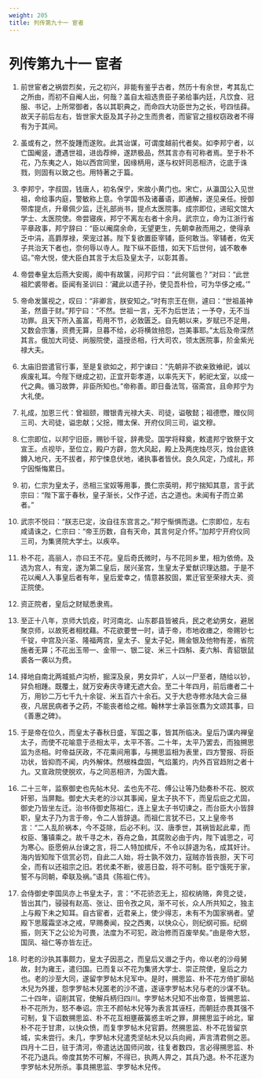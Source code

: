```yaml
---
weight: 205
title: 列传第九十一 宦者
---
```


# 列传第九十一 宦者

1. <span id="列传第九十一_宦者-1"></span>
前世宦者之祸尝烈矣，元之初兴，非能有鉴乎古者，然历十有余世，考其乱亡之所由，而初不自阉人出，何哉？盖自太祖选贵臣子弟给事内廷，凡饮食、冠服、书记，上所常御者，各以其职典之，而命四大功臣世为之长，号四怯薛。故天子前后左右，皆世家大臣及其子孙之生而贵者，而宦官之擅权窃政者不得有为于其间。

2. <span id="列传第九十一_宦者-2"></span>
虽或有之，然不旋踵而遂败。此其诒谋，可谓度越前代者矣。如李邦宁者，以亡国阉竖，遭遇世祖，进齿荐绅，遂跻极品，然其言亦有可称者焉。至于朴不花，乃东夷之人，始以西宫同里，因缘柄用，遂与权奸同恶相济，讫底于诛戮，则固有以致之也。用特著之于篇。

3. <span id="列传第九十一_宦者-3"></span>
李邦宁，字叔固，钱唐人，初名保宁，宋故小黄门也。宋亡，从瀛国公入见世祖，命给事内庭，警敏称上意。令学国书及诸蕃语，即通解，遂见亲任。授御带库提点，升章佩少监，迁礼部尚书，提点太医院事。成宗即位，进昭文馆大学士、太医院使。帝尝寝疾，邦宁不离左右者十余月。武宗立，命为江浙行省平章政事，邦宁辞曰：“臣以阉腐余命，无望更生，先朝幸赦而用之，使得承乏中涓，高爵厚禄，荣宠过甚。陛下复欲置臣宰辅，臣何敢当。宰辅者，佐天子共治天下者也，奈何辱以寺人。陛下纵不臣惜，如天下后世何，诚不敢奉诏。”帝大悦，使大臣白其言于太后及皇太子，以彰其善。

4. <span id="列传第九十一_宦者-4"></span>
帝尝奉皇太后燕大安阁，阁中有故箧，问邦宁曰：“此何箧也？”对曰：“此世祖贮裘带者。臣闻有圣训曰：‘藏此以遗子孙，使见吾朴俭，可为华侈之戒。’”

5. <span id="列传第九十一_宦者-5"></span>
帝命发箧视之，叹曰：“非卿言，朕安知之。”时有宗王在侧，遽曰：“世祖虽神圣，然啬于财。”邦宁曰：“不然。世祖一言，无不为后世法；一予夺，无不当功罪。且天下所入虽富，苟用不节，必致匮乏。自先朝以来，岁赋已不足用，又数会宗籓，资费无算，旦暮不给，必将横敛掊怨，岂美事耶。”太后及帝深然其言。俄加大司徒、尚服院使，遥授丞相，行大司农，领太医院事，阶金紫光禄大夫。

6. <span id="列传第九十一_宦者-6"></span>
太庙旧尝遣官行事，至是复欲如之，邦宁谏曰：“先朝非不欲亲致飨祀，诚以疾废礼耳。今陛下继成之初，正宜开彰孝道，以率先天下，躬祀太室，以成一代之典。循习故弊，非臣所知也。”帝称善。即日备法驾，宿斋宫，且命邦宁为大礼使。

7. <span id="列传第九十一_宦者-7"></span>
礼成，加恩三代：曾祖颐，赠银青光禄大夫、司徒，谥敬懿；祖德懋，赠仪同三司、大司徒，谥忠献；父捴，赠太保、开府仪同三司，谥文穆。

8. <span id="列传第九十一_宦者-8"></span>
仁宗即位，以邦宁旧臣，赐钞千锭，辞弗受。国学将释奠，敕遣邦宁致祭于文宣王。点视毕，至位立，殿户方辟，忽大风起，殿上及两庑烛尽灭，烛台底铁鐏入地尺，无不拔者，邦宁悚息伏地，诸执事者皆伏。良久风定，乃成礼，邦宁因惭悔累日。

9. <span id="列传第九十一_宦者-9"></span>
初，仁宗为皇太子，丞相三宝奴等用事，畏仁宗英明，邦宁揣知其意，言于武宗曰：“陛下富于春秋，皇子渐长，父作子述，古之道也。未闻有子而立弟者。”

10. <span id="列传第九十一_宦者-10"></span>
武宗不悦曰：“朕志已定，汝自往东宫言之。”邦宁惭惧而退。仁宗即位，左右咸请诛之，仁宗曰：“帝王历数，自有天命，其言何足介怀。”加邦宁开府仪同三司，为集贤院大学士。以疾卒。

11. <span id="列传第九十一_宦者-11"></span>
朴不花，高丽人，亦曰王不花。皇后奇氏微时，与不花同乡里，相为依倚。及选为宫人，有宠，遂为第二皇后，居兴圣宫，生皇太子爱猷识理达腊。于是不花以阉人入事皇后者有年，皇后爱幸之，情意甚胶固，累迁官至荣禄大夫、资正院使。

12. <span id="列传第九十一_宦者-12"></span>
资正院者，皇后之财赋悉隶焉。

13. <span id="列传第九十一_宦者-13"></span>
至正十八年，京师大饥疫，时河南北、山东郡县皆被兵，民之老幼男女，避居聚京师，以故死者相枕藉。不花欲要誉一时，请于帝，市地收瘗之，帝赐钞七千锭，中宫及兴圣、隆福两宫，皇太子、皇太子妃，赐金银及他物有差，省院施者无算；不花出玉带一、金带一、银二锭、米三十四斛、麦六斛、青貂银鼠裘各一袭以为费。

14. <span id="列传第九十一_宦者-14"></span>
择地自南北两城抵卢沟桥，掘深及泉，男女异圹，人以一尸至者，随给以钞，舁负相踵。既覆土，就万安寿庆寺建无遮大会。至二十年四月，前后瘗者二十万，用钞二万七千九十余锭、米五百六十余石。又于大悲寺修水陆大会三昼夜，凡居民病者予之药，不能丧者给之棺。翰林学士承旨张翥为文颂其事，曰《善惠之碑》。

15. <span id="列传第九十一_宦者-15"></span>
于是帝在位久，而皇太子春秋日盛，军国之事，皆其所临决。皇后乃谋内禅皇太子，而使不花喻意于丞相太平，太平不答。二十年，太平乃罢去，而独搠思监为丞相。时帝益厌政，不花乘间用事，与搠思监相为表里，四方警报、将臣功状，皆抑而不闻，内外解体。然根株盘固，气焰薰灼，内外百官趋附之者十九。又宣政院使脱欢，与之同恶相济，为国大蠹。

16. <span id="列传第九十一_宦者-16"></span>
二十三年，监察御史也先帖木兒、孟也先不花、傅公让等乃劾奏朴不花、脱欢奸邪，当屏黜。御史大夫老的沙以其事闻，皇太子执不下，而皇后庇之尤固，御史乃皆坐左迁。治书侍御史陈祖仁，连上皇太子书切谏之，而台臣大小皆辞职，皇太子乃为言于帝，令二人皆辞退。而祖仁言犹不已，又上皇帝书言：“二人乱阶祸本，今不芟除，后必不利。汉、唐季世，其祸皆起此辈，而权臣、籓镇乘之。故千寻之木，吞舟之鱼，其腐败必由于内，陛下诚思之，可为寒心。臣愿俯从台谏之言，将二人特加摈斥，不令以辞退为名，成其奸计。海内皆知陛下信赏必罚，自此二人始，将士孰不效力，寇贼亦皆丧胆，天下可全，而有以还祖宗之旧。若优柔不断，彼恶日盈，将不可制。臣宁饿死于家，誓不与同朝，牵联及祸。”语具《陈祖仁传》。

17. <span id="列传第九十一_宦者-17"></span>
会侍御史李国凤亦上书皇太子，言：“不花骄恣无上，招权纳赂，奔竞之徒，皆出其门，骎骎有赵高、张让、田令孜之风，渐不可长，众人所共知之，独主上与殿下未之知耳。自古宦者，近君亲上，使少得志，未有不为国家祸者。望殿下思履霜坚冰之戒，早赐奏闻，投之西夷，以快众心，则纪纲可振。纪纲振，则天下之公论为可畏，法度为不可犯，政治修而百废举矣。”由是帝大怒，国凤、祖仁等亦皆左迁。

18. <span id="列传第九十一_宦者-18"></span>
时老的沙执其事颇力，皇太子因恶之，而皇后又谮之于内，帝以老的沙母舅故，封为雍王，遣归国。已而复以不花为集贤大学士、崇正院使，皇后之力也。老的沙至大同，遂留孛罗帖木兒军中。是时，搠思监、朴不花方倚扩廓帖木兒为外援，怨孛罗帖木兒匿老的沙不遣，遂诬孛罗帖木兒与老的沙谋不轨。二十四年，诏削其官，使解兵柄归四川。孛罗帖木兒知不出帝意，皆搠思监、朴不花所为，怒不奉诏。宗王不颜帖木兒等为表言其诬枉，而朝廷亦畏其强不可制，复下诏数搠思监、朴不花互相壅蔽簧惑主听之罪，屏搠思监于岭北，窜朴不花于甘肃，以快众愤，而复孛罗帖木兒官爵。然搠思监、朴不花皆留京城，实未尝行。未几，孛罗帖木兒遣秃坚帖木兒以兵向阙，声言清君侧之恶。四月十二日，驻于清河，帝遣达达国师问故，往复者数四，言必得搠思监、朴不花乃退兵。帝度其势不可解，不得已，执两人畀之，其兵乃退。朴不花遂为孛罗帖木兒所杀。事具搠思监、孛罗帖木兒传。
